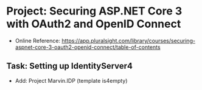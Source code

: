 # Project: Securing ASP.NET Core 3 with OAuth2 and OpenID Connect

* Online Reference: <https://app.pluralsight.com/library/courses/securing-aspnet-core-3-oauth2-openid-connect/table-of-contents>

## Task: Setting up IdentityServer4

* Add: Project Marvin.IDP (template is4empty)